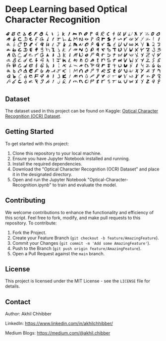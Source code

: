 # Deep Learning based Optical Character Recognition
<p align="center">
  <img src="https://github.com/akhilchibber/Optical-Character-Recognition/blob/main/Optical_Character_Recognition.webp?raw=true" alt="earthml Logo">
</p>

## Dataset
The dataset used in this project can be found on Kaggle: [Optical Character Recognition (OCR) Dataset](https://www.kaggle.com/datasets/harieh/ocr-dataset/). 

## Getting Started
To get started with this project:

1. Clone this repository to your local machine.
2. Ensure you have Jupyter Notebook installed and running.
3. Install the required dependencies.
4. Download the "Optical Character Recognition (OCR) Dataset" and place it in the designated directory.
5. Open and run the Jupyter Notebook "Optical-Character-Recognition.ipynb" to train and evaluate the model.

## Contributing
We welcome contributions to enhance the functionality and efficiency of this script. Feel free to fork, modify, and make pull requests to this repository. To contribute:

1. Fork the Project.
2. Create your Feature Branch (`git checkout -b feature/AmazingFeature`).
3. Commit your Changes (`git commit -m 'Add some AmazingFeature'`).
4. Push to the Branch (`git push origin feature/AmazingFeature`).
5. Open a Pull Request against the `main` branch.

## License

This project is licensed under the MIT License - see the `LICENSE` file for details.

## Contact

Author: Akhil Chhibber

LinkedIn: https://www.linkedin.com/in/akhilchhibber/

Medium Blogs: https://medium.com/@akhil.chibber
